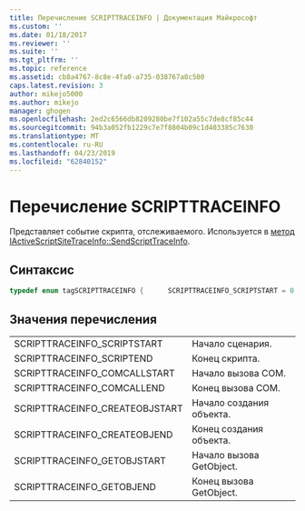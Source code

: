 ```yaml
---
title: Перечисление SCRIPTTRACEINFO | Документация Майкрософт
ms.custom: ''
ms.date: 01/18/2017
ms.reviewer: ''
ms.suite: ''
ms.tgt_pltfrm: ''
ms.topic: reference
ms.assetid: cb8a4767-8c8e-4fa0-a735-038767a8c500
caps.latest.revision: 3
author: mikejo5000
ms.author: mikejo
manager: ghogen
ms.openlocfilehash: 2ed2c6566db8209280be7f102a55c7de8cf85c44
ms.sourcegitcommit: 94b3a052fb1229c7e7f8804b09c1d403385c7630
ms.translationtype: MT
ms.contentlocale: ru-RU
ms.lasthandoff: 04/23/2019
ms.locfileid: "62840152"
---
```

# <a name="scripttraceinfo-enumeration"></a>Перечисление SCRIPTTRACEINFO
Представляет событие скрипта, отслеживаемого. Используется в [метод IActiveScriptSiteTraceInfo::SendScriptTraceInfo](../../winscript/reference/iactivescriptsitetraceinfo-sendscripttraceinfo-method.md).  
  
## <a name="syntax"></a>Синтаксис  
  
```cpp
typedef enum tagSCRIPTTRACEINFO {      SCRIPTTRACEINFO_SCRIPTSTART = 0,      SCRIPTTRACEINFO_SCRIPTEND   = 1,      SCRIPTTRACEINFO_COMCALLSTART    = 2,      SCRIPTTRACEINFO_COMCALLEND  = 3,      SCRIPTTRACEINFO_CREATEOBJSTART  = 4,      SCRIPTTRACEINFO_CREATEOBJEND    = 5,      SCRIPTTRACEINFO_GETOBJSTART = 6,      SCRIPTTRACEINFO_GETOBJEND   = 7,  } SCRIPTTRACEINFO ;  
```  
  
## <a name="enumeration-values"></a>Значения перечисления  
  
|||  
|-|-|  
|SCRIPTTRACEINFO_SCRIPTSTART|Начало сценария.|  
|SCRIPTTRACEINFO_SCRIPTEND|Конец скрипта.|  
|SCRIPTTRACEINFO_COMCALLSTART|Начало вызова COM.|  
|SCRIPTTRACEINFO_COMCALLEND|Конец вызова COM.|  
|SCRIPTTRACEINFO_CREATEOBJSTART|Начало создания объекта.|  
|SCRIPTTRACEINFO_CREATEOBJEND|Конец создания объекта.|  
|SCRIPTTRACEINFO_GETOBJSTART|Начало вызова GetObject.|  
|SCRIPTTRACEINFO_GETOBJEND|Конец вызова GetObject.|
